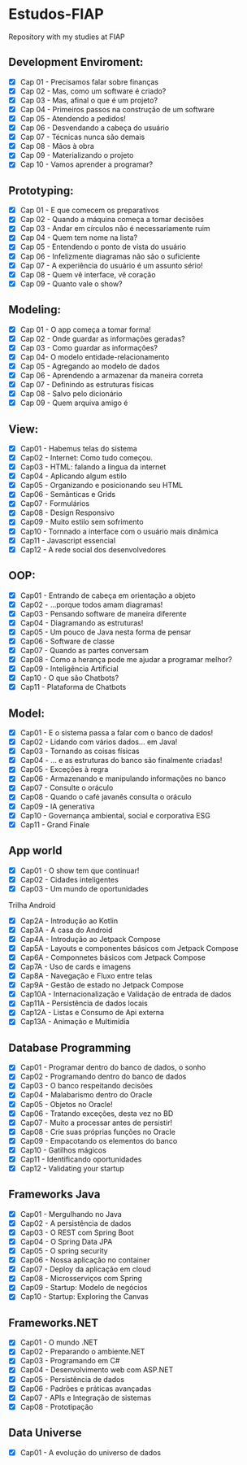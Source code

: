 # Estudos-FIAP
Repository with my studies at FIAP

## Development Enviroment:

- [x] Cap 01 - Precisamos falar sobre finanças
- [x] Cap 02 - Mas, como um software é criado?
- [x] Cap 03 - Mas, afinal o que é um projeto?
- [x] Cap 04 - Primeiros passos na construção de um software
- [x] Cap 05 - Atendendo a pedidos!
- [x] Cap 06 - Desvendando a cabeça do usuário
- [x] Cap 07 - Técnicas nunca são demais
- [x] Cap 08 - Mãos à obra
- [x] Cap 09 - Materializando o projeto
- [x] Cap 10 - Vamos aprender a programar?

## Prototyping:

- [x] Cap 01 - E que comecem os preparativos
- [x] Cap 02 - Quando a máquina começa a tomar decisões
- [x] Cap 03 - Andar em círculos não é necessariamente ruim 
- [x] Cap 04 - Quem tem nome na lista?
- [x] Cap 05 - Entendendo o ponto de vista do usuário
- [x] Cap 06 - Infelizmente diagramas não são o suficiente
- [x] Cap 07 - A experiência do usuário é um assunto sério!
- [x] Cap 08 - Quem vê interface, vê coração
- [x] Cap 09 - Quanto vale o show?

## Modeling:

- [x] Cap 01 - O app começa a tomar forma!
- [x] Cap 02 - Onde guardar as informações geradas?
- [x] Cap 03 - Como guardar as informações?
- [x] Cap 04- O modelo entidade-relacionamento
- [x] Cap 05 - Agregando ao modelo de dados
- [x] Cap 06 - Aprendendo a armazenar da maneira correta
- [x] Cap 07 - Definindo as estruturas físicas
- [x] Cap 08 - Salvo pelo dicionário
- [x] Cap 09 - Quem arquiva amigo é

## View:

- [x] Cap01 - Habemus telas do sistema
- [x] Cap02 - Internet: Como tudo começou.
- [x] Cap03 - HTML: falando a língua da internet 
- [x] Cap04 - Aplicando algum estilo
- [x] Cap05 - Organizando e posicionando seu HTML
- [x] Cap06 - Semânticas e Grids
- [x] Cap07 - Formulários
- [x] Cap08 - Design Responsivo
- [x] Cap09 - Muito estilo sem sofrimento 
- [x] Cap10 - Tornnado a interface com o usuário mais dinâmica
- [x] Cap11 - Javascript essencial
- [x] Cap12 - A rede social dos desenvolvedores

## OOP:

- [x] Cap01 - Entrando de cabeça em orientação a objeto
- [x] Cap02 - ...porque todos amam diagramas!
- [x] Cap03 - Pensando software de maneira diferente
- [x] Cap04 - Diagramando as estruturas!
- [x] Cap05 - Um pouco de Java nesta forma de pensar
- [x] Cap06 - Software de classe
- [x] Cap07 - Quando as partes conversam
- [x] Cap08 - Como a herança pode me ajudar a programar melhor?
- [x] Cap09 - Inteligência Artificial
- [x] Cap10 - O que são Chatbots?
- [x] Cap11 - Plataforma de Chatbots

## Model:

- [x] Cap01 - E o sistema passa a falar com o banco de dados!
- [x] Cap02 - Lidando com vários dados... em Java!
- [x] Cap03 - Tornando as coisas físicas
- [x] Cap04 - ... e as estruturas do banco são finalmente criadas!
- [x] Cap05 - Exceções à regra
- [x] Cap06 - Armazenando e manipulando informações no banco 
- [x] Cap07 - Consulte o oráculo
- [x] Cap08 - Quando o café javanês consulta o oráculo
- [x] Cap09 - IA generativa
- [x] Cap10 - Governança ambiental, social e corporativa ESG
- [x] Cap11 - Grand Finale

## App world

- [x] Cap01 - O show tem que continuar!
- [x] Cap02 - Cidades inteligentes
- [x] Cap03 - Um mundo de oportunidades

Trilha Android

- [x] Cap2A  - Introdução ao Kotlin
- [x] Cap3A  - A casa do Android
- [x] Cap4A  - Introdução ao Jetpack Compose
- [x] Cap5A  - Layouts e componentes básicos com Jetpack Compose
- [x] Cap6A  - Componnetes básicos com Jetpack Compose
- [x] Cap7A  - Uso de cards e imagens
- [x] Cap8A  - Navegação e Fluxo entre telas
- [x] Cap9A  - Gestão de estado no Jetpack Compose
- [x] Cap10A - Internacionalização e Validação de entrada de dados
- [x] Cap11A - Persistência de dados locais
- [x] Cap12A - Listas e Consumo de Api externa
- [x] Cap13A - Animação e Multimídia

## Database Programming

- [x] Cap01 - Programar dentro do banco de dados, o sonho
- [x] Cap02 - Programando dentro do banco de dados
- [x] Cap03 - O banco respeitando decisões
- [x] Cap04 - Malabarismo dentro do Oracle
- [x] Cap05 - Objetos no Oracle!
- [x] Cap06 - Tratando exceções, desta vez no BD
- [x] Cap07 - Muito a processar antes de persistir!
- [x] Cap08 - Crie suas próprias funções no Oracle
- [x] Cap09 - Empacotando os elementos do banco 
- [x] Cap10 - Gatilhos mágicos
- [x] Cap11 - Identificando oportunidades
- [x] Cap12 - Validating your startup

## Frameworks Java

- [x] Cap01 - Mergulhando no Java
- [x] Cap02 - A persistência de dados
- [x] Cap03 - O REST com Spring Boot
- [x] Cap04 - O Spring Data JPA
- [x] Cap05 - O spring security
- [x] Cap06 - Nossa aplicação no container
- [x] Cap07 - Deploy da aplicação em cloud
- [x] Cap08 - Microsserviços com Spring
- [x] Cap09 - Startup: Modelo de negócios
- [x] Cap10 - Startup: Exploring the Canvas

## Frameworks.NET

- [x] Cap01 - O mundo .NET
- [x] Cap02 - Preparando o ambiente.NET
- [x] Cap03 - Programando em C#
- [x] Cap04 - Desenvolvimento web com ASP.NET
- [x] Cap05 - Persistência de dados
- [x] Cap06 - Padrões e práticas avançadas
- [x] Cap07 - APIs e Integração de sistemas
- [x] Cap08 - Prototipação

## Data Universe

- [x] Cap01 - A evolução do universo de dados
